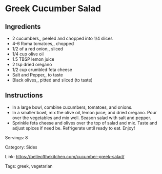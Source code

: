 # Greek Cucumber Salad

## Ingredients

- 2 cucumbers,, peeled and chopped into 1/4 slices
- 4-6 Roma tomatoes,, chopped
- 1/2 of a red onion,, sliced
- 1/4 cup olive oil
- 1.5 TBSP lemon juice
- 2 tsp dried oregano
- 1/2 cup crumbled feta cheese
- Salt and Pepper,, to taste
- Black olives,, pitted and sliced (to taste)

## Instructions

- In a large bowl, combine cucumbers, tomatoes, and onions.
- In a smaller bowl, mix the olive oil, lemon juice, and dried oregano. Pour over the vegetables and mix well. Season salad with salt and pepper.
- Sprinkle feta cheese and olives over the top of salad and mix. Taste and adjust spices if need be. Refrigerate until ready to eat. Enjoy!

Servings: 8

Category: Sides

Link: https://belleofthekitchen.com/cucumber-greek-salad/

Tags: greek, vegetarian

